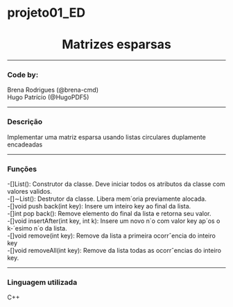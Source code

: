 # projeto01_ED
<h1 align="center">Matrizes esparsas</h1>
<hr>

<h3>Code by:</h3>
Brena Rodrigues (@brena-cmd)<br>
Hugo Patrício (@HugoPDF5)

<hr>

<h3>Descrição</h3>
Implementar uma matriz esparsa usando listas circulares duplamente encadeadas

<hr>

<h3>Funções</h3>
-[]List(): Construtor da classe. Deve iniciar todos os atributos da classe com valores validos.<br>
-[]∼List(): Destrutor da classe. Libera mem´oria previamente alocada.<br>
-[]void push back(int key): Insere um inteiro key ao final da lista.<br>
-[]int pop back(): Remove elemento do final da lista e retorna seu valor.<br>
-[]void insertAfter(int key, int k): Insere um novo n´o com valor key ap´os o k-´esimo n´o da lista.<br>
-[]void remove(int key): Remove da lista a primeira ocorrˆencia do inteiro key<br>
-[]void removeAll(int key): Remove da lista todas as ocorrˆencias do inteiro key.<br>

<hr>
<h3>Linguagem utilizada</h3>
C++
